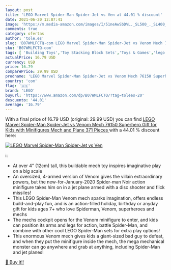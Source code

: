 ```yaml
---
layout: post
title: 'LEGO Marvel Spider-Man Spider-Jet vs Ven at 44.01 % discount'
date: 2021-06-20 12:07:41
image: 'https://m.media-amazon.com/images/I/51neAwSbDVL._SL500_._SL400_.jpg'
comments: true
category: ofertas
author: 'tole.es'
slug: 'B07WMLFCTQ-com LEGO Marvel Spider-Man Spider-Jet vs Venom Mech 76150...'
sku: 'B07WMLFCTQ-com'
tags: [ 'Building Toys','Toy Stacking Block Sets','Toys & Games','lego', ]
actualPrice: 16.79 USD
currency: USD
price: 16.79
comparePrice: 29.99 USD
prodname: 'LEGO Marvel Spider-Man Spider-Jet vs Venom Mech 76150 Superhero Gift for Kids with Minifigures  Mech and Plane  371 Pieces '
country: 'com'
flag: '🇺🇸'
brand: 'LEGO'
buyurl: 'https://www.amazon.com/dp/B07WMLFCTQ/?tag=tolees-20'
descuento: '44.01'
average: '16.79'
---
```


With a final price of 16.79 USD (original: 29.99 USD) you can find [LEGO Marvel Spider-Man Spider-Jet vs Venom Mech 76150 Superhero Gift for Kids with Minifigures  Mech and Plane  371 Pieces ](https://www.amazon.com/dp/B07WMLFCTQ/?tag=tolees-20) with a  44.01 % discount here:

[![LEGO Marvel Spider-Man Spider-Jet vs Ven](https://m.media-amazon.com/images/I/51neAwSbDVL._SL500_._SL400_.jpg)](https://www.amazon.com/dp/B07WMLFCTQ/?tag=tolees-20)

ℹ️:

- At over 4” (12cm) tall, this buildable mech toy inspires imaginative play on a big scale
- An oversized, 4-armed version of Venom gives the villain extraordinary powers, but the new-for-January-2020 Spider-man Noir action minifigure takes him on in a jet plane armed with a disc shooter and flick missiles!
- This LEGO Spider-Man Venom mech sparks imagination, offers endless build-and-play fun, and is an action-filled holiday, birthday or anyday gift for kids ages 7+ who love Spiderman, Venom, superheroes and mechs
- The mechs cockpit opens for the Venom minifigure to enter, and kids can position its arms and legs for action, battle Spider-Man, and combine with other cool LEGO Spider-Man sets for extra play options!
- This enormous Venom mech gives kids a giant-sized bad guy to defeat, and when they put the minifigure inside the mech, the mega mechanical monster can go anywhere and grab at anything, including Spider-Man and jet planes!

[🛒 Buy it!!](https://www.amazon.com/dp/B07WMLFCTQ/?tag=tolees-20)
